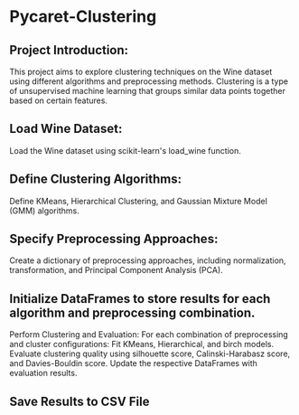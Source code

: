 # Pycaret-Clustering

## Project Introduction:
This project aims to explore clustering techniques on the Wine dataset using different algorithms and preprocessing methods. Clustering is a type of unsupervised machine learning that groups similar data points together based on certain features.

## Load Wine Dataset:
Load the Wine dataset using scikit-learn's load_wine function.

## Define Clustering Algorithms:
Define KMeans, Hierarchical Clustering, and Gaussian Mixture Model (GMM) algorithms.

## Specify Preprocessing Approaches:
Create a dictionary of preprocessing approaches, including normalization, transformation, and Principal Component Analysis (PCA).

## Initialize DataFrames to store results for each algorithm and preprocessing combination.
Perform Clustering and Evaluation: For each combination of preprocessing and cluster configurations: Fit KMeans, Hierarchical, and birch models. Evaluate clustering quality using silhouette score, Calinski-Harabasz score, and Davies-Bouldin score. Update the respective DataFrames with evaluation results.

## Save Results to CSV File
